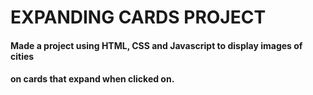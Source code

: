 # EXPANDING CARDS PROJECT

#### Made a project using HTML, CSS and Javascript to display images of cities
#### on cards that expand when clicked on.